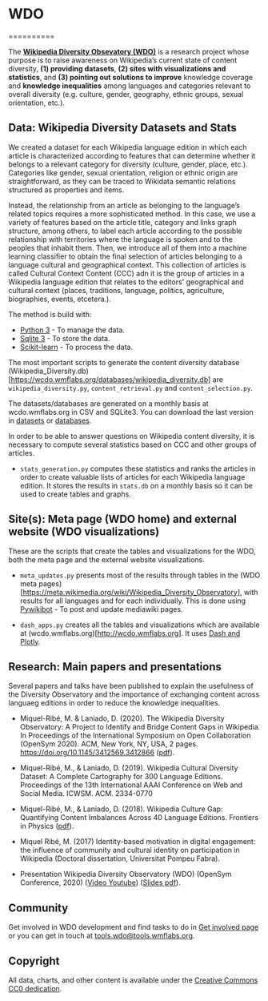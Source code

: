 # WDO
==========

The [__Wikipedia Diversity Obsevatory (WDO)__](https://meta.wikimedia.org/wiki/Wikipedia_Diversity_Observatory) is a research project whose purpose is to raise awareness on Wikipedia’s current state of content diversity, __(1) providing datasets__, __(2) sites with visualizations and statistics__, and __(3) pointing out solutions to improve__ knowledge coverage and __knowledge inequalities__ among languages and categories relevant to overall diversity (e.g. culture, gender, geography, ethnic groups, sexual orientation, etc.).


## Data: Wikipedia Diversity Datasets and Stats
We created a dataset for each Wikipedia language edition in which each article is characterized according to features that can determine whether it belongs to a relevant category for diversity (culture, gender, place, etc.). Categories like gender, sexual orientation, religion or ethnic origin are straightforward, as they can be traced to Wikidata semantic relations structured as properties and items. 

Instead, the relationship from an article as belonging to the language’s related topics requires a more sophisticated method. In this case, we use a variety of features based on the article title, category and links graph structure, among others, to label each article according to the possible relationship with territories where the language is spoken and to the peoples that inhabit them. Then, we introduce all of them into a machine learning classifier to obtain the final selection of articles belonging to a language cultural and geographical context. This collection of articles is called Cultural Context Content (CCC) adn it is the group of articles in a Wikipedia language edition that relates to the editors' geographical and cultural context (places, traditions, language, politics, agriculture, biographies, events, etcetera.).

The method is build with:
- [Python 3](https://www.python.org/download/releases/3.0/) - To manage the data.
- [Sqlite 3](https://www.sqlite.org/) - To store the data.
- [Scikit-learn](https://scikit-learn.org) - To process the data.

The most important scripts to generate the content diversity database (Wikipedia_Diversity.db)[https://wcdo.wmflabs.org/databases/wikipedia_diversity.db] are `wikipedia_diversity.py`, `content_retrieval.py` and `content_selection.py`.

The datasets/databases are generated on a monthly basis at wcdo.wmflabs.org in CSV and SQLite3. You can download the last version in [datasets](http://wcdo.wmflabs.org/datasets/) or [databases](http://wcdo.wmflabs.org/databases/).

In order to be able to answer questions on Wikipedia content diversity, it is necessary to compute several statistics based on CCC and other groups of articles.

* `stats_generation.py` computes these statistics and ranks the articles in order to create valuable lists of articles for each Wikipedia language edition. It stores the results in `stats.db` on a monthly basis so it can be used to create tables and graphs.


## Site(s): Meta page (WDO home) and external website (WDO visualizations)
These are the scripts that create the tables and visualizations for the WDO, both the meta page and the external website visualizations.

* `meta_updates.py` presents most of the results through tables in the (WDO meta pages)[https://meta.wikimedia.org/wiki/Wikipedia_Diversity_Observatory], with results for all languages and for each individually. This is done using [Pywikibot](https://www.mediawiki.org/wiki/Manual:Pywikibot) - To post and update mediawiki pages.

* `dash_apps.py` creates all the tables and visualizations which are available at (wcdo.wmflabs.org)[http://wcdo.wmflabs.org].
It uses [Dash and Plotly](https://dash.plotly.com/).

## Research: Main papers and presentations
Several papers and talks have been published to explain the usefulness of the Diversity Observatory and the importance of exchanging content across languaeg editions in order to reduce the knowledge inequalities.

* Miquel-Ribé, M. & Laniado, D. (2020). The Wikipedia Diversity Observatory: A Project to Identify and Bridge Content Gaps in Wikipedia. In Proceedings of the International Symposium on Open Collaboration (OpenSym 2020). ACM, New York, NY, USA, 2 pages. https://doi.org/10.1145/3412569.3412866 ([pdf](https://github.com/marcmiquel/WDO/blob/master/research/mmiquel_laniado_diversity_observatory.pdf)).
* Miquel-Ribé, M., & Laniado, D. (2019). Wikipedia Cultural Diversity Dataset: A Complete Cartography for 300 Language Editions. Proceedings of the 13th International AAAI Conference on Web and Social Media. ICWSM. ACM. 2334-0770
* Miquel-Ribé, M., & Laniado, D. (2018). Wikipedia Culture Gap: Quantifying Content Imbalances Across 40 Language Editions. Frontiers in Physics ([pdf](https://github.com/marcmiquel/WDO/blob/master/research/mmiquel_laniado_ccc_gaps.pdf)).
* Miquel Ribé, M. (2017) Identity-based motivation in digital engagement: the influence of community and cultural identity on participation in Wikipedia (Doctoral dissertation, Universitat Pompeu Fabra).

* Presentation Wikipedia Diversity Observatory (WDO) (OpenSym Conference, 2020) 
([Video Youtube](https://www.youtube.com/watch?v=PdqDZ9vRQEw))
([Slides pdf](https://github.com/marcmiquel/WDO/blob/master/research/presentation_wikipedia_diversity_observatory.pdf)). 

## Community
Get involved in WDO development and find tasks to do in [Get involved page](https://meta.wikimedia.org/wiki/Wikipedia_Diversity_Observatory/Get_involved) or you can get in touch at [tools.wdo@tools.wmflabs.org](mailto:tools.wdo@tools.wmflabs.org).

## Copyright
All data, charts, and other content is available under the [Creative Commons CC0 dedication](https://creativecommons.org/publicdomain/zero/1.0/).
